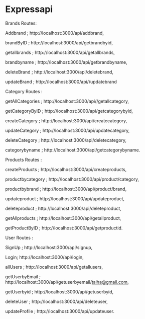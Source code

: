 # Expressapi

Brands Routes:

Addbrand ; http://localhost:3000/api/addbrand,


brandByID ; http://localhost:3000/api/getbrandbyid,


getallbrands ; http://localhost:3000/api/getallbrands,


brandbyname ; http://localhost:3000/api/getbrandbyname,


deleteBrand ; http://localhost:3000/api/deletebrand,


updateBrand ; http://localhost:3000/api//updatebrand

Category Routes :

getAllCategories ; http://localhost:3000/api//getallcategory,


getCategoryByID ; http://localhost:3000/api/getcategorybyid,


createCategory ; http://localhost:3000/api/createcategory,


updateCategory ; http://localhost:3000/api/updatecategory,


deleteCategory ; http://localhost:3000/api/deletecategory,


categorybyname ; http://localhost:3000/api/getcategorybyname.


Products Routes : 

createProducts ; http://localhost:3000/api/createproducts,


productbycategory ; http://localhost:3000/api/product/category,


productbybrand ; http://localhost:3000/api/product/brand,


updateproduct ; http://localhost:3000/api/updateproduct,


deleteproduct ; http://localhost:3000/api/deleteproduct,


getAllproducts ; http://localhost:3000/api/getallproduct,


getProductByID ; http://localhost:3000/api/getproductid.


User Routes : 


SignUp ; http://localhost:3000/api/signup,


Login; http://localhost:3000/api/login,


allUsers ; http://localhost:3000/api/getallusers,


 getUserbyEmail ; http://localhost:3000/api/getuserbyemail/talha@gmail.com,


 getUserbyid ; http://localhost:3000/api/getuserbyid,


 deleteUser ; http://localhost:3000/api/deleteuser,
 

updateProfile ; http://localhost:3000/api/updateuser.
